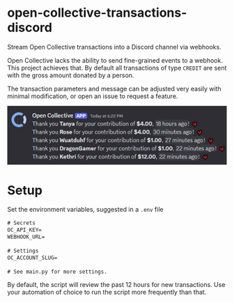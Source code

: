 # open-collective-transactions-discord
Stream Open Collective transactions into a Discord channel via webhooks.

Open Collective lacks the ability to send fine-grained events to a webhook. This project achieves that. By default all transactions of type `CREDIT` are sent with the gross amount donated by a person.

The transaction parameters and message can be adjusted very easily with minimal modification, or open an issue to request a feature.

![Open Collective transactions appearing in Discord.](image.png)

# Setup
Set the environment variables, suggested in a `.env` file
```
# Secrets
OC_API_KEY=
WEBHOOK_URL=

# Settings
OC_ACCOUNT_SLUG=

# See main.py for more settings.
```

By default, the script will review the past 12 hours for new transactions. Use your automation of choice to run the script more frequently than that.
